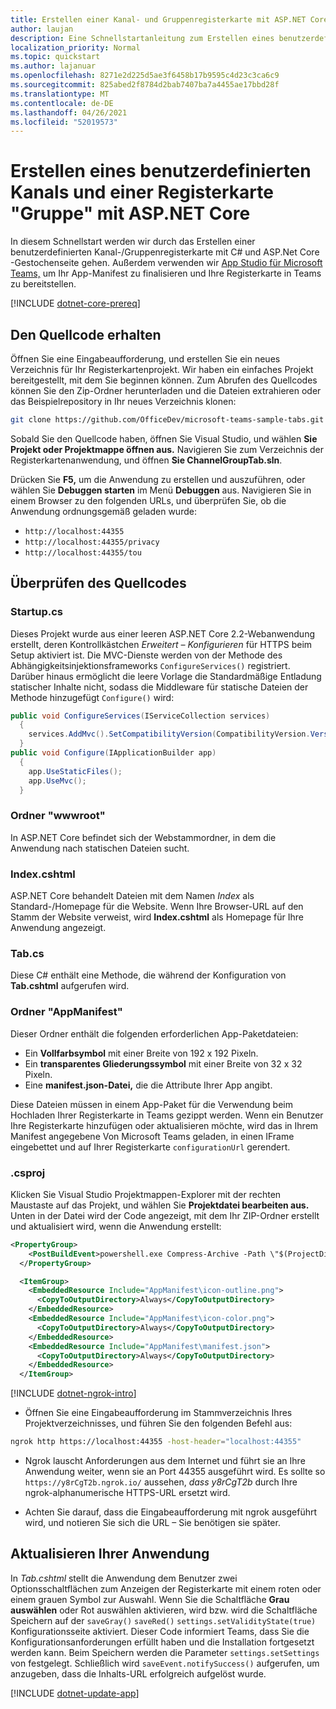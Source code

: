 ```yaml
---
title: Erstellen einer Kanal- und Gruppenregisterkarte mit ASP.NET Core
author: laujan
description: Eine Schnellstartanleitung zum Erstellen eines benutzerdefinierten Kanals und einer Gruppenregisterkarte mit ASP.NET Core.
localization_priority: Normal
ms.topic: quickstart
ms.author: lajanuar
ms.openlocfilehash: 8271e2d225d5ae3f6458b17b9595c4d23c3ca6c9
ms.sourcegitcommit: 825abed2f8784d2bab7407ba7a4455ae17bbd28f
ms.translationtype: MT
ms.contentlocale: de-DE
ms.lasthandoff: 04/26/2021
ms.locfileid: "52019573"
---
```

# <a name="create-a-custom-channel-and-group-tab-with-aspnet-core"></a>Erstellen eines benutzerdefinierten Kanals und einer Registerkarte "Gruppe" mit ASP.NET Core

In diesem Schnellstart werden wir durch das Erstellen einer benutzerdefinierten Kanal-/Gruppenregisterkarte mit C# und ASP.Net Core -Gestochenseite gehen. Außerdem verwenden wir [App Studio für Microsoft Teams,](~/concepts/build-and-test/app-studio-overview.md) um Ihr App-Manifest zu finalisieren und Ihre Registerkarte in Teams zu bereitstellen.

[!INCLUDE [dotnet-core-prereq](~/includes/tabs/dotnet-core-prereq.md)]

## <a name="get-the-source-code"></a>Den Quellcode erhalten

Öffnen Sie eine Eingabeaufforderung, und erstellen Sie ein neues Verzeichnis für Ihr Registerkartenprojekt. Wir haben ein einfaches Projekt bereitgestellt, mit dem Sie beginnen können. Zum Abrufen des Quellcodes können Sie den Zip-Ordner herunterladen und die Dateien extrahieren oder das Beispielrepository in Ihr neues Verzeichnis klonen:

```bash
git clone https://github.com/OfficeDev/microsoft-teams-sample-tabs.git
```

Sobald Sie den Quellcode haben, öffnen Sie Visual Studio, und wählen **Sie Projekt oder Projektmappe öffnen aus.** Navigieren Sie zum Verzeichnis der Registerkartenanwendung, und öffnen **Sie ChannelGroupTab.sln**.

Drücken Sie **F5,** um die Anwendung zu erstellen und auszuführen, oder wählen Sie **Debuggen starten** im Menü **Debuggen** aus. Navigieren Sie in einem Browser zu den folgenden URLs, und überprüfen Sie, ob die Anwendung ordnungsgemäß geladen wurde:

- `http://localhost:44355`
- `http://localhost:44355/privacy`
- `http://localhost:44355/tou`

## <a name="review-the-source-code"></a>Überprüfen des Quellcodes

### <a name="startupcs"></a>Startup.cs

Dieses Projekt wurde aus einer leeren ASP.NET Core 2.2-Webanwendung erstellt, deren Kontrollkästchen *Erweitert – Konfigurieren* für HTTPS beim Setup aktiviert ist. Die MVC-Dienste werden von der Methode des Abhängigkeitsinjektionsframeworks `ConfigureServices()` registriert. Darüber hinaus ermöglicht die leere Vorlage die Standardmäßige Entladung statischer Inhalte nicht, sodass die Middleware für statische Dateien der Methode hinzugefügt `Configure()` wird:

```csharp
public void ConfigureServices(IServiceCollection services)
  {
    services.AddMvc().SetCompatibilityVersion(CompatibilityVersion.Version_2_2);
  }
public void Configure(IApplicationBuilder app)
  {
    app.UseStaticFiles();
    app.UseMvc();
  }
```

### <a name="wwwroot-folder"></a>Ordner "wwwroot"

In ASP.NET Core befindet sich der Webstammordner, in dem die Anwendung nach statischen Dateien sucht.

### <a name="indexcshtml"></a>Index.cshtml

ASP.NET Core behandelt Dateien mit dem Namen *Index* als Standard-/Homepage für die Website. Wenn Ihre Browser-URL auf den Stamm der Website verweist, wird **Index.cshtml** als Homepage für Ihre Anwendung angezeigt.

### <a name="tabcs"></a>Tab.cs

Diese C# enthält eine Methode, die während der Konfiguration von **Tab.cshtml** aufgerufen wird.

### <a name="appmanifest-folder"></a>Ordner "AppManifest"

Dieser Ordner enthält die folgenden erforderlichen App-Paketdateien:

- Ein **Vollfarbsymbol** mit einer Breite von 192 x 192 Pixeln.
- Ein **transparentes Gliederungssymbol** mit einer Breite von 32 x 32 Pixeln.
- Eine **manifest.json-Datei,** die die Attribute Ihrer App angibt.

Diese Dateien müssen in einem App-Paket für die Verwendung beim Hochladen Ihrer Registerkarte in Teams gezippt werden. Wenn ein Benutzer Ihre Registerkarte hinzufügen oder aktualisieren möchte, wird das in Ihrem Manifest angegebene Von Microsoft Teams geladen, in einen IFrame eingebettet und auf Ihrer Registerkarte `configurationUrl` gerendert.

### <a name="csproj"></a>.csproj

Klicken Sie Visual Studio Projektmappen-Explorer mit der rechten Maustaste auf das Projekt, und wählen Sie **Projektdatei bearbeiten aus.** Unten in der Datei wird der Code angezeigt, mit dem Ihr ZIP-Ordner erstellt und aktualisiert wird, wenn die Anwendung erstellt:

```xml
<PropertyGroup>
    <PostBuildEvent>powershell.exe Compress-Archive -Path \"$(ProjectDir)AppManifest\*\" -DestinationPath \"$(TargetDir)tab.zip\" -Force</PostBuildEvent>
  </PropertyGroup>

  <ItemGroup>
    <EmbeddedResource Include="AppManifest\icon-outline.png">
      <CopyToOutputDirectory>Always</CopyToOutputDirectory>
    </EmbeddedResource>
    <EmbeddedResource Include="AppManifest\icon-color.png">
      <CopyToOutputDirectory>Always</CopyToOutputDirectory>
    </EmbeddedResource>
    <EmbeddedResource Include="AppManifest\manifest.json">
      <CopyToOutputDirectory>Always</CopyToOutputDirectory>
    </EmbeddedResource>
  </ItemGroup>
```

[!INCLUDE [dotnet-ngrok-intro](~/includes/tabs/dotnet-ngrok-intro.md)]

- Öffnen Sie eine Eingabeaufforderung im Stammverzeichnis Ihres Projektverzeichnisses, und führen Sie den folgenden Befehl aus:

```bash
ngrok http https://localhost:44355 -host-header="localhost:44355"
```

- Ngrok lauscht Anforderungen aus dem Internet und führt sie an Ihre Anwendung weiter, wenn sie an Port 44355 ausgeführt wird. Es sollte so `https://y8rCgT2b.ngrok.io/` aussehen, *dass y8rCgT2b* durch Ihre ngrok-alphanumerische HTTPS-URL ersetzt wird.

- Achten Sie darauf, dass die Eingabeaufforderung mit ngrok ausgeführt wird, und notieren Sie sich die URL – Sie benötigen sie später.

## <a name="update-your-application"></a>Aktualisieren Ihrer Anwendung

In *Tab.cshtml* stellt die Anwendung dem Benutzer zwei Optionsschaltflächen zum Anzeigen der Registerkarte mit einem roten oder einem grauen Symbol zur Auswahl. Wenn Sie die  Schaltfläche **Grau auswählen** oder Rot auswählen aktivieren, wird bzw. wird die Schaltfläche Speichern auf der `saveGray()` `saveRed()` `settings.setValidityState(true)` Konfigurationsseite aktiviert.  Dieser Code informiert Teams, dass Sie die Konfigurationsanforderungen erfüllt haben und die Installation fortgesetzt werden kann. Beim Speichern werden die Parameter `settings.setSettings` von festgelegt. Schließlich wird `saveEvent.notifySuccess()` aufgerufen, um anzugeben, dass die Inhalts-URL erfolgreich aufgelöst wurde.

[!INCLUDE [dotnet-update-app](~/includes/tabs/dotnet-update-chan-grp-app.md)]

